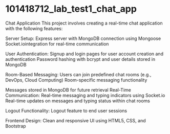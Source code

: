 # 101418712_lab_test1_chat_app

Chat Application
This project involves creating a real-time chat application with the following features:

Server Setup:
Express server with MongoDB connection using Mongoose
Socket.iointegration for real-time communication

User Authentication:
Signup and login pages for user account creation and authentication
Password hashing with bcrypt and user details stored in MongoDB

Room-Based Messaging:
Users can join predefined chat rooms (e.g., DevOps, Cloud Computing)
Room-specific messaging functionality

Messages stored in MongoDB for future retrieval
Real-Time Communication:
Real-time messaging and typing indicators using Socket.io
Real-time updates on messages and typing status within chat rooms

Logout Functionality:
Logout feature to end user sessions

Frontend Design:
Clean and responsive UI using HTML5, CSS, and Bootstrap
